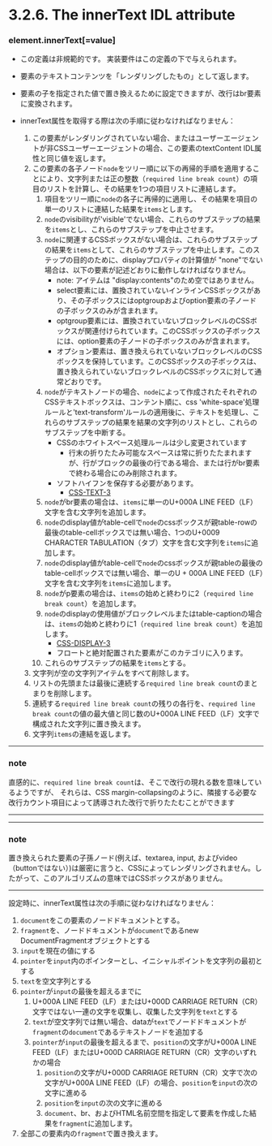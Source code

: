 # 3.2.6. The innerText IDL attribute

### element.innerText[=value]
- この定義は非規範的です。 実装要件はこの定義の下で与えられます。
- 要素のテキストコンテンツを「レンダリングしたもの」として返します。
- 要素の子を指定された値で置き換えるために設定できますが、改行はbr要素に変換されます。

- innerText属性を取得する際は次の手順に従わなければなりません：
    1. この要素がレンダリングされていない場合、またはユーザーエージェントが非CSSユーザーエージェントの場合、この要素のtextContent IDL属性と同じ値を返します。
    2. この要素の各子ノード`node`をツリー順に以下の再帰的手順を適用することにより、文字列または正の整数（`required line break count`）の項目のリストを計算し、その結果を1つの項目リストに連結します。
        1. 項目をツリー順に`node`の各子に再帰的に適用し、その結果を項目の単一のリストに連結した結果を`items`とします。
        2. `node`のvisibilityが'visible'でない場合、これらのサブステップの結果を`items`とし、これらのサブステップを中止させます。
        3. `node`に関連するCSSボックスがない場合は、これらのサブステップの結果を`items`として、これらのサブステップを中止します。このステップの目的のために、displayプロパティの計算値が "none"でない場合は、以下の要素が記述どおりに動作しなければなりません。
            - note: アイテムは "display:contents"のため空ではありません。
            - select要素には、置換されていないインラインCSSボックスがあり、その子ボックスにはoptgroupおよびoption要素の子ノードの子ボックスのみが含まれます。
            - optgroup要素には、置換されていないブロックレベルのCSSボックスが関連付けられています。このCSSボックスの子ボックスには、option要素の子ノードの子ボックスのみが含まれます。
            - オプション要素は、置き換えられていないブロックレベルのCSSボックスを保持しています。このCSSボックスの子ボックスは、置き換えられていないブロックレベルのCSSボックスに対して通常どおりです。
        4. `node`がテキストノードの場合、`node`によって作成されたそれぞれのCSSテキストボックスは、コンテント順に、css 'white-space'処理ルールと'text-transform'ルールの適用後に、テキストを処理し、これらのサブステップの結果を結果の文字列のリストとし、これらのサブステップを中断する。
            - CSSのホワイトスペース処理ルールは少し変更されています
                - 行末の折りたたみ可能なスペースは常に折りたたまれますが、行がブロックの最後の行である場合、または行がbr要素で終わる場合にのみ削除されます。
            - ソフトハイフンを保存する必要があります。
                - [CSS-TEXT-3](https://www.w3.org/TR/html/references.html#biblio-css-text-3)
        5. `node`がbr要素の場合は、`items`に単一のU+000A LINE FEED（LF）文字を含む文字列を追加します。
        6. `node`のdisplay値がtable-cellで`node`のcssボックスが親table-rowの最後のtable-cellボックスでは無い場合、1つのU+0009 CHARACTER TABULATION（タブ）文字を含む文字列を`items`に追加します。
        7. `node`のdisplay値がtable-cellで`node`のcssボックスが親tableの最後のtable-cellボックスでは無い場合、単一のU + 000A LINE FEED（LF）文字を含む文字列を`items`に追加します。
        8. `node`がp要素の場合は、`items`の始めと終わりに2（`required line break count`）を追加します。
        9. `node`のdisplayの使用値がブロックレベルまたはtable-captionの場合は、`items`の始めと終わりに1（`required line break count`）を追加します。
            -  [CSS-DISPLAY-3](https://www.w3.org/TR/html/references.html#biblio-css-display-3)
            - フロートと絶対配置された要素がこのカテゴリに入ります。
        10. これらのサブステップの結果を`items`とする。
    3. 文字列が空の文字列アイテムをすべて削除します。
    4. リストの先頭または最後に連続する`required line break count`のまとまりを削除します。
    5. 連続する`required line break count`の残りの各行を、`required line break count`の値の最大値と同じ数のU+000A LINE FEED（LF）文字で構成された文字列に置き換えます。
    6. 文字列`items`の連結を返します。

***
### note
直感的に、`required line break count`は、そこで改行の現れる数を意味しているようですが、
それらは、CSS margin-collapsingのように、隣接する必要な改行カウント項目によって誘導された改行で折りたたむことができます
***

***
### note
置き換えられた要素の子孫ノード(例えば、textarea, input, およびvideo（buttonではない）)は厳密に言うと、CSSによってレンダリングされません。したがって、このアルゴリズムの意味ではCSSボックスがありません。
***


設定時に、innerText属性は次の手順に従わなければなりません：

1. `document`をこの要素のノードドキュメントとする。
2. `fragment`を、ノードドキュメントが`document`であるnew DocumentFragmentオブジェクトとする
3. `input`を現在の値にする
4. `pointer`を`input`内のポインターとし、イニシャルポイントを文字列の最初とする
5. `text`を空文字列とする
6. `pointer`が`input`の最後を超えるまでに
    1. U+000A LINE FEED（LF）またはU+000D CARRIAGE RETURN（CR）文字ではない一連の文字を収集し、収集した文字列を`text`とする
    2. `text`が空文字列では無い場合、dataが`text`でノードドキュメントが`fragment`の`document`であるテキストノードを追加する
    3. `pointer`が`input`の最後を超えるまで、`position`の文字がU+000A LINE FEED（LF）またはU+000D CARRIAGE RETURN（CR）文字のいずれかの場合
        1. `position`の文字がU+000D CARRIAGE RETURN（CR）文字で次の文字がU+000A LINE FEED（LF）の場合、`position`を`input`の次の文字に進める
        2. `position`を`input`の次の文字に進める
        3. `document`、br、およびHTML名前空間を指定して要素を作成した結果を`fragment`に追加します。
7. 全部この要素内の`fragment`で置き換えます。


